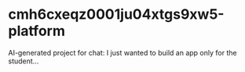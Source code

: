 # cmh6cxeqz0001ju04xtgs9xw5-platform
AI-generated project for chat: I just wanted to build an app only for the student...

